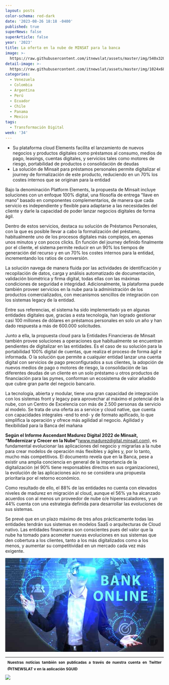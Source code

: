 ```yaml
---
layout: posts
color-schema: red-dark
date: '2023-08-26 18:18 -0400'
published: true
superNews: false
superArticle: false
year: '2023'
title: La oferta en la nube de MINSAT para la banca
image: >-
  https://raw.githubusercontent.com/itnewslat/assets/master/img/540x320/banca-online-p.jpg
detail-image: >-
  https://raw.githubusercontent.com/itnewslat/assets/master/img/1024x680/banca-online-g.jpg
categories:
  - Venezuela
  - Colombia
  - Argentina
  - Perú
  - Ecuador
  - Chile
  - Panama
  - Mexico
tags:
  - Transformación Digital
week: '34'
---
```

- Su plataforma cloud Elements facilita el lanzamiento de nuevos negocios y productos digitales como préstamos al consumo, medios de pago, leasings, cuentas digitales, y servicios tales como motores de riesgo, portabilidad de productos o consolidación de deudas
- La solución de Minsait para préstamos personales  permite digitalizar el journey de formalización de este producto, reduciendo en un 70% los costes internos que se originan para la entidad

Bajo la denominación Platform Elements, la propuesta de Minsait incluye soluciones con un enfoque 100% digital, una filosofía de entrega “llave en mano” basado en componentes complementarios, de manera que cada servicio es independiente y flexible para adaptarse a las necesidades del cliente y darle la capacidad de poder lanzar negocios digitales de forma ágil.

Dentro de estos servicios, destaca su solución de Préstamos Personales, con la que es posible llevar a cabo la formalización del préstamo, habitualmente uno de los procesos digitales más complejos, en apenas unos minutos y con pocos clicks. En función del journey definido finalmente por el cliente, el sistema permite reducir en un 90% los tiempos de generación del recurso y en un 70% los costes internos para la entidad, incrementando los ratios de conversión. 

La solución navega de manera fluida por las actividades de identificación y recopilación de datos, carga y análisis automatizado de documentación, validación biométrica y firma digital, todas ellas con las máximas condiciones de seguridad e integridad. Adicionalmente, la plataforma puede también proveer servicios en la nube para la administración de los productos comercializados, con mecanismos sencillos de integración con los sistemas legacy de la entidad.

Entre sus referencias, el sistema ha sido implementado ya en algunas entidades digitales que, gracias a esta tecnología, han logrado gestionar casi 100 millones de dólares en préstamos personales en solo un año y han dado respuesta a más de 600.000 solicitudes.

Junto a ella, la propuesta cloud para la Entidades Financieras de Minsait también provee soluciones a operaciones que habitualmente se encuentran pendientes de digitalizar en las entidades. Es el caso de su solución para la portabilidad 100% digital de cuentas, que realiza el proceso de forma ágil e informada. O la solución que permite a cualquier entidad lanzar una cuenta digital con servicios de pago preconfigurados a sus clientes, la adopción de nuevos medios de pago o motores de riesgo, la consolidación de las diferentes deudas de un cliente en un solo préstamo u otros productos de financiación para las pymes, conforman un ecosistema de valor añadido que cubre gran parte del negocio bancario.

La tecnología, abierta y modular, tiene una gran capacidad de integración con los sistemas front y legacy para aprovechar al máximo el potencial de la nube, con un Centro de Excelencia con más de 2.500 personas da servicio al modelo. Se trata de una oferta as a service y cloud native, que cuenta con capacidades integrales -end to end- y de formato apificado, lo que simplifica la operación y ofrece más agilidad al negocio.
Agilidad y flexibilidad para la Banca del mañana

**Según el Informe Ascendant Madurez Digital 2022 de Minsait, “Modernizar y Crecer en la Nube”**(www.madurezdigital.minsait.com), es fundamental evolucionar las aplicaciones del negocio y migrarlas a la nube para crear modelos de operación más flexibles y ágiles y, por lo tanto, mucho más competitivos. El documento revela que en la Banca, pese a existir una amplia conciencia en general de la importancia de la digitalización (el 90% tiene responsables directos en sus organizaciones), la evolución de las aplicaciones aún no se considera una propuesta prioritaria por el retorno económico. 

Como resultado de ello, el 88% de las entidades no cuenta con elevados niveles de madurez en migración al cloud, aunque el 56% ya ha alcanzado acuerdos con al menos un proveedor de nube o/e hiperescaladores, y un 44% cuenta con una estrategia definida para desarrollar las evoluciones de sus sistemas.

Se prevé que en un plazo máximo de tres años prácticamente todas las entidades tendrán sus sistemas en modelos SaaS o arquitecturas de Cloud nativo. Las entidades financieras son conscientes pues del valor que la nube ha tomado para acometer nuevas evoluciones en sus sistemas que den cobertura a los clientes, tanto a los más digitalizados como a los menos, y aumentar su competitividad en un mercado cada vez más exigente.

![](https://raw.githubusercontent.com/itnewslat/assets/master/img/540x320/banca-online-p.jpg)

<table style="height: 42px;" width="569">
<tbody>
<tr>
<td style="text-align: justify;"><sub><strong>Nuestras noticias también son publicadas a través de nuestra cuenta en Twitter <a href="https://twitter.com/itnewslat?lang=es">@ITNEWSLAT</a> y en la aplicación <a href="https://squidapp.co/en/">SQUID</a></strong></sub></td>
</tr>
</tbody>
</table>

<img src="https://tracker.metricool.com/c3po.jpg?hash=56f88a41e39ab42c063cc51676587a04"/>